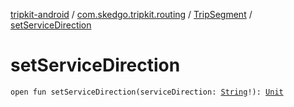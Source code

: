 [tripkit-android](../../index.md) / [com.skedgo.tripkit.routing](../index.md) / [TripSegment](index.md) / [setServiceDirection](./set-service-direction.md)

# setServiceDirection

`open fun setServiceDirection(serviceDirection: `[`String`](https://kotlinlang.org/api/latest/jvm/stdlib/kotlin/-string/index.html)`!): `[`Unit`](https://kotlinlang.org/api/latest/jvm/stdlib/kotlin/-unit/index.html)